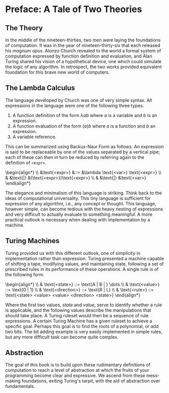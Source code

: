 Preface: A Tale of Two Theories
===============================
The Theory
----------
In the middle of the nineteen-thirties, two men were laying the foundations of computation. It was in the year of nineteen-thirty-six that each released his *magnum opus*. Alonzo Church revealed to the world a formal system of computation expressed by function definition and evaluation, and Alan Turing shared his vision of a hypothetical device, one which could simulate the logic of any algorithm. In retrospect, the two works provided equivalent foundation for this brave new world of computers.

The Lambda Calculus
-------------------
The language developed by Church was one of very simple syntax. All expressions in the language were one of the following three types.

1. A function definition of the form $\lambda a b$ where $a$ is a variable and $b$ is an expression.
2. A function evaluation of the form $(a)b$ where $a$ is a function and $b$ an expression.
3. A variable reference.

This can be summarized using Backus-Naur Form as follows. An expression is said to be replaceable by one of the values separated by a vertical pipe; each of these can then in turn be reduced by referring again to the definition of `<expr>`.

<div>
\begin{align*}
\\	&\text{&lt;expr&gt;} &::= &\lambda \text{&lt;var&gt;} \text{&lt;expr&gt;}
\\	&					&\text{|} &(\text{&lt;expr&gt;})\text{&lt;expr&gt;}
\\	&					&\text{|} &\text{&lt;var&gt;}
\end{align*}
</div>				

The elegance and minimalism of this language is striking. Think back to the ideas of computational universality. This tiny language is sufficient for expression of any algorithm, i.e., any concept or thought. This language, however simple, can become tedious with the heavy nesting of expressions and very difficult to actually evaluate to something meaningful. A more practical outlook is necessary when dealing with implementation by a machine.

Turing Machines
---------------
Turing provided us with this different outlook, one of simplicity in implementation rather than expression. Turing presented a machine capable of shifting a tape, modifying values, and maintaining state, following a set of prescribed rules in its performance of these operations. A single rule is of the following form.

<div>
\begin{align*}
\\	& \text{&lt;state&gt;} ::= \text{A | B | } \dots
\\	& \text{&lt;value&gt;} ::= \text{0 | 1}
\\	& \text{&lt;direction&gt;} ::= \text{R | L}
\\	& \text{&lt;rule&gt;} ::= \text{&lt;state&gt; &lt;value&gt; &lt;value&gt; &lt;direction&gt; &lt;state&gt;}
\end{align*}
</div>	

Where the first two values, *state* and *value*, serve to identify whether a rule is applicable, and the following values describe the manipulations that should take place. A Turing ruleset would then be a sequence of rule expressions. A certain Turing Machine has a given ruleset to achieve a specific goal. Perhaps this goal is to find the roots of a polynomial, or add two bits. The bit adding example is very easily implemented in simple rules, but any more difficult task can become quite complex.

Abstraction
-----------
The goal of this book is to build upon these rudimentary definitions of computation to reach a level of abstraction at which the fruits of your programming become clear and expressive. We ascend from these mess-making foundations, exiting Turing's tarpit, with the aid of abstraction over fundamentals.